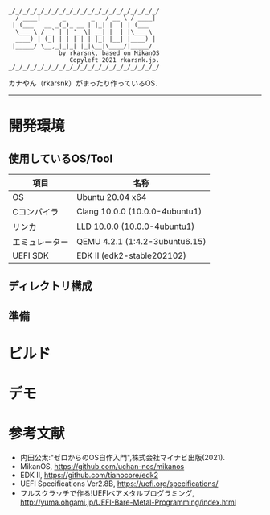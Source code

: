 ```
_/_/_/_/_/_/_/_/_/_/_/_/_/_/_/_/_/_/_/_/_/
  / ____|      _       _   / __ \ / ____|
 | (___   __ _(_)_ __ | |_| |  | | (___  
  \___ \ / _` | | '_ \| __| |  | |\___ \ 
  ____) | (_| | | | | | |_| |__| |____) |
 |_____/ \__,_|_|_| |_|\__|\____/|_____/ 
              by rkarsnk, based on MikanOS
                 Copyleft 2021 rkarsnk.jp.
_/_/_/_/_/_/_/_/_/_/_/_/_/_/_/_/_/_/_/_/_/
```
カナやん（rkarsnk）がまったり作っているOS．

---
# 開発環境
## 使用しているOS/Tool

|項目|名称|
|---|---|
|OS |Ubuntu 20.04 x64|
|Cコンパイラ|Clang 10.0.0 (10.0.0-4ubuntu1)|
|リンカ|LLD 10.0.0 (10.0.0-4ubuntu1)|
|エミュレーター|QEMU 4.2.1 (1:4.2-3ubuntu6.15)|
|UEFI SDK|EDK II (edk2-stable202102)|

## ディレクトリ構成


## 準備


# ビルド


# デモ


# 参考文献
- 内田公太:"ゼロからのOS自作入門",株式会社マイナビ出版(2021).
- MikanOS, https://github.com/uchan-nos/mikanos
- EDK II, https://github.com/tianocore/edk2
- UEFI Specifications Ver2.8B, https://uefi.org/specifications/
- フルスクラッチで作る!UEFIベアメタルプログラミング, http://yuma.ohgami.jp/UEFI-Bare-Metal-Programming/index.html
